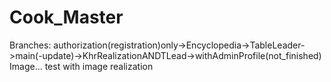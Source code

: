 # Cook_Master
Branches: authorization(registration)only->Encyclopedia->TableLeader->main(-update)->KhrRealizationANDTLead->withAdminProfile(not_finished)
Image... test with image realization
